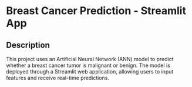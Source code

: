 # Breast Cancer Prediction - Streamlit App
## Description
This project uses an Artificial Neural Network (ANN) model to predict whether a breast cancer tumor is malignant or benign. The model is deployed through a Streamlit web application, allowing users to input features and receive real-time predictions.
